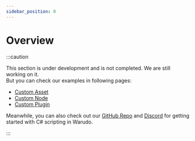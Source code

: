 ```yaml
---
sidebar_position: 0
---
```


# Overview

:::caution

This section is under development and is not completed. We are still working on it.  
But you can check our examples in following pages:

- [Custom Asset](custom-asset.md)
- [Custom Node](custom-node.md)
- [Custom Plugin](custom-plugin.md)

Meanwhile, you can also check out our [GitHub Repo](https://github.com/HakuyaLabs/WarudoPlaygroundExamples/) and [Discord](https://discord.gg/warudo) for getting started with C# scripting in Warudo.

:::
